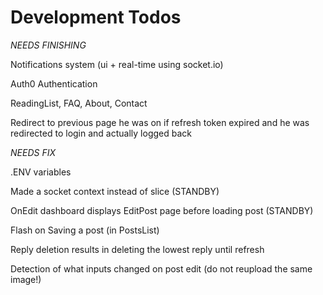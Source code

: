 # Development Todos

_NEEDS FINISHING_

Notifications system (ui + real-time using socket.io)

Auth0 Authentication

ReadingList, FAQ, About, Contact

Redirect to previous page he was on if refresh token expired and he was redirected to login and actually logged back

_NEEDS FIX_

.ENV variables

Made a socket context instead of slice (STANDBY)

OnEdit dashboard displays EditPost page before loading post (STANDBY)

Flash on Saving a post (in PostsList)

Reply deletion results in deleting the lowest reply until refresh

Detection of what inputs changed on post edit (do not reupload the same image!)
